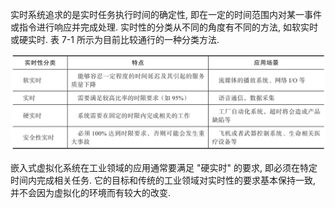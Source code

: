 
实时系统追求的是实时任务执行时间的确定性, 即在一定的时间范围内对某一事件或指令进行响应并完成处理. 实时性的分类从不同的角度有不同的方法, 如软实时或硬实时. 表 7-1 所示为目前比较通行的一种分类方法.

![2024-10-24-17-23-18.png](./images/2024-10-24-17-23-18.png)

嵌入式虚拟化系统在工业领域的应用通常要满足 "硬实时" 的要求, 即必须在特定时间内完成相关任务. 它的目标和传统的工业领域对实时性的要求基本保持一致, 并不会因为虚拟化的环境而有较大的改变.

